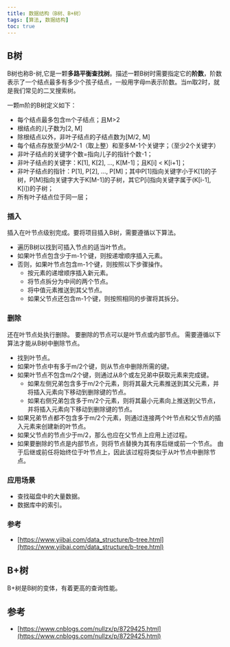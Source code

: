 ```yaml
---
title: 数据结构（B树、B+树）
tags: [算法, 数据结构]
toc: true
---
```


## B树

B树也称B-树,它是一颗**多路平衡查找树**。描述一颗B树时需要指定它的**阶数**，阶数表示了一个结点最多有多少个孩子结点，一般用字母m表示阶数。当m取2时，就是我们常见的二叉搜索树。

一颗m阶的B树定义如下：

- 每个结点最多包含m个子结点；且M>2
- 根结点的儿子数为[2, M]
- 除根结点以外，非叶子结点的子结点数为[M/2, M]
- 每个结点存放至少M/2-1（取上整）和至多M-1个关键字；（至少2个关键字）
- 非叶子结点的关键字个数=指向儿子的指针个数-1；
- 非叶子结点的关键字：K[1], K[2], …, K[M-1]；且K[i] < K[i+1]；
- 非叶子结点的指针：P[1], P[2], …, P[M]；其中P[1]指向关键字小于K[1]的子树，P[M]指向关键字大于K[M-1]的子树，其它P[i]指向关键字属于(K[i-1], K[i])的子树；
- 所有叶子结点位于同一层；

### 插入

插入在叶节点级别完成。要将项目插入B树，需要遵循以下算法。

- 遍历B树以找到可插入节点的适当叶节点。
- 如果叶节点包含少于m-1个键，则按递增顺序插入元素。
- 否则，如果叶节点包含m-1个键，则按照以下步骤操作。
	- 按元素的递增顺序插入新元素。
	- 将节点拆分为中间的两个节点。
	- 将中值元素推送到其父节点。
	- 如果父节点还包含m-1个键，则按照相同的步骤将其拆分。


### 删除

还在叶节点处执行删除。 要删除的节点可以是叶节点或内部节点。 需要遵循以下算法才能从B树中删除节点。

- 找到叶节点。
- 如果叶节点中有多于m/2个键，则从节点中删除所需的键。
- 如果叶节点不包含m/2个键，则通过从8个或左兄弟中获取元素来完成键。
	- 如果左侧兄弟包含多于m/2个元素，则将其最大元素推送到其父元素，并将插入元素向下移动到删除键的节点。
	- 如果右侧兄弟包含多于m/2个元素，则将其最小元素向上推送到父节点，并将插入元素向下移动到删除键的节点。
- 如果兄弟节点都不包含多于m/2个元素，则通过连接两个叶节点和父节点的插入元素来创建新的叶节点。
- 如果父节点的节点少于m/2，那么也应在父节点上应用上述过程。
- 如果要删除的节点是内部节点，则将节点替换为其有序后继或前一个节点。 由于后继或前任将始终位于叶节点上，因此该过程将类似于从叶节点中删除节点。







### 应用场景

- 查找磁盘中的大量数据。
- 数据库中的索引。

### 参考

- [https://www.yiibai.com/data_structure/b-tree.html](https://www.yiibai.com/data_structure/b-tree.html)




## B+树

B+树是B树的变体，有着更高的查询性能。





## 参考

- [https://www.cnblogs.com/nullzx/p/8729425.html](https://www.cnblogs.com/nullzx/p/8729425.html)